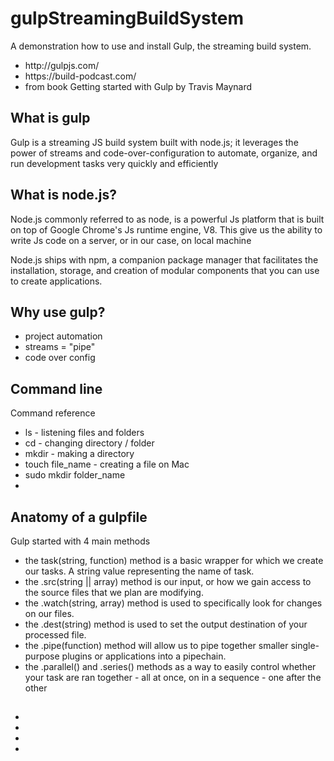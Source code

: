 # gulpStreamingBuildSystem
A demonstration how to use and install Gulp, the streaming build system.
<ul>
<li>http://gulpjs.com/</li>  
<li>https://build-podcast.com/</li>  
<li>from book Getting started with Gulp by Travis Maynard</li>  
</ul>

<h2>What is gulp</h2>
<p>Gulp is a streaming JS build system built with node.js; it leverages the power of streams and code-over-configuration to automate, organize, and run development tasks very quickly and efficiently</p>

<h2>What is node.js?</h2>
<p>Node.js commonly referred to as node, is a powerful Js platform that is built on top of Google Chrome's Js runtime engine, V8. This give us the ability to write Js code on a server, or in our case, on local machine</p>
<p>Node.js ships with npm, a companion package manager that facilitates the installation, storage, and creation of modular components that you can use to create applications.</p>

<h2>Why use gulp?</h2>
<ul>
  <li>project automation</li>  
  <li>streams = "pipe"</li>
  <li>code over config</li>
</ul>

<h2>Command line</h2>
<p>Command reference</p>
<ul>
  <li>ls - listening files and folders</li>  
  <li>cd - changing directory / folder</li>
  <li>mkdir - making a directory</li>
  <li>touch file_name - creating a file on Mac </li>
  <li>sudo mkdir folder_name </li>
  <li></li>
</ul>

<h2>Anatomy of a gulpfile</h2>
<p>Gulp started with 4 main methods </p>
<ul>
  <li>the task(string, function) method is a basic wrapper for which we create our tasks. A string value representing the name of task.</li>  
  <li>the .src(string || array) method is our input, or how we gain access to the source files that we plan are modifying.</li>
  <li>the .watch(string, array) method is used to specifically look for changes on our files.</li>
  <li>the .dest(string) method is used to set the output destination of your processed file.</li>
  <li>the .pipe(function) method will allow us to pipe together smaller single-purpose plugins or applications into a pipechain.</li>  
  <li>the .parallel() and .series() methods as a way to easily control whether your task are ran together - all at once, on in a sequence - one after the other</li>
  
</ul>
<p></p>

<h2></h2>
<p></p>

<ul>
<li></li>  
<li></li>
<li></li>
<li></li>
</ul>
